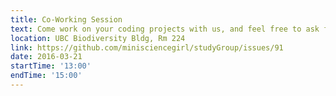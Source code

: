 ```yaml
---
title: Co-Working Session
text: Come work on your coding projects with us, and feel free to ask for help and feedback! All languages, disciplines and skill levels welcome.
location: UBC Biodiversity Bldg, Rm 224
link: https://github.com/minisciencegirl/studyGroup/issues/91
date: 2016-03-21
startTime: '13:00'
endTime: '15:00'
---
```

